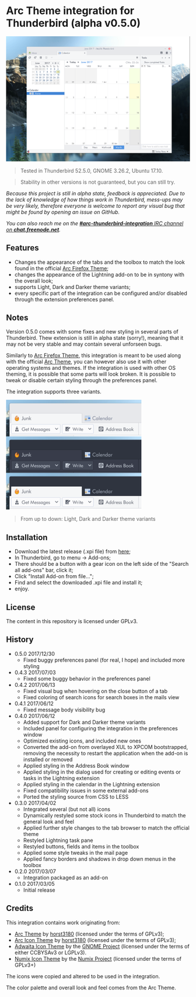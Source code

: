# Arc Theme integration for Thunderbird (alpha v0.5.0)

![alt tag](doc-data/preview.png)

> Tested in Thunderbird 52.5.0, GNOME 3.26.2, Ubuntu 17.10.

> Stability in other versions is not guaranteed, but you can still try.

_Because this project is still in alpha state, feedback is appreciated. Due to the lack of knowledge of how things work in Thunderbird, mess-ups may be very likely, therefore everyone is welcome to report any visual bug that might be found by opening an issue on GitHub._

_You can also reach me on the [**#arc-thunderbird-integration** IRC channel on **chat.freenode.net**](https://webchat.freenode.net/?channels=arc-thunderbird-integration)._

## Features

 - Changes the appearance of the tabs and the toolbox to match the look found in the official [Arc Firefox Theme](https://github.com/horst3180/arc-firefox-theme);
 - changes the appearance of the Lightning add-on to be in syntony with the overall look;
 - supports Light, Dark and Darker theme variants;
 - every specific part of the integration can be configured and/or disabled through the extension preferences panel.

## Notes

Version 0.5.0 comes with some fixes and new styling in several parts of Thunderbird. Thew extension is still in alpha state (sorry!), meaning that it may not be very stable and may contain several unforseen bugs.

Similarly to [Arc Firefox Theme](https://github.com/horst3180/arc-firefox-theme), this integration is meant to be used along with the official [Arc Theme](https://github.com/horst3180/arc-theme), you can however also use it with other operating systems and themes. If the integration is used with other OS theming, it is possible that some parts will look broken. It is possible to tweak or disable certain styling through the preferences panel.

The integration supports three variants.

<img height=300 src="doc-data/variants.png"/>

> From up to down: Light, Dark and Darker theme variants

## Installation

 - Download the latest release (.xpi file) from [here](https://github.com/JD342/arc-thunderbird-integration/releases);
 - In Thunderbird, go to menu -> Add-ons;
 - There should be a button with a gear icon on the left side of the "Search all add-ons" bar, click it;
 - Click "Install Add-on from file...";
 - Find and select the downloaded .xpi file and install it;
 - enjoy.

## License

The content in this repository is licensed under GPLv3.

## History

  - 0.5.0 2017/12/30
    - Fixed buggy preferences panel (for real, I hope) and included more styling
  - 0.4.3 2017/07/03
    - Fixed some buggy behavior in the preferences panel
  - 0.4.2 2017/06/13
    - Fixed visual bug when hovering on the close button of a tab
    - Fixed coloring of search icons for search boxes in the mails view
  - 0.4.1 2017/06/12
    - Fixed message body visibility bug
  - 0.4.0 2017/06/12
    - Added support for Dark and Darker theme variants
    - Included panel for configuring the integration in the preferences window
    - Optimized existing icons, and included new ones
    - Converted the add-on from overlayed XUL to XPCOM bootstrapped, removing the necessity to restart the application when the add-on is installed or removed
    - Applied styling in the Address Book window
    - Applied styling in the dialog used for creating or editing events or tasks in the Lightning extension
    - Applied styling in the calendar in the Lightning extension
    - Fixed compatibility issues in some external add-ons
    - Ported the styling source from CSS to LESS
  - 0.3.0 2017/04/02
    - Integrated several (but not all) icons
    - Dynamically restyled some stock icons in Thunderbird to match the general look and feel
    - Applied further style changes to the tab browser to match the official theme
    - Restyled Lightning task pane
    - Restyled buttons, fields and items in the toolbox
    - Applied some style tweaks in the mail page
    - Applied fancy borders and shadows in drop down menus in the toolbox
  - 0.2.0 2017/03/07
    - Integration packaged as an add-on
  - 0.1.0 2017/03/05
    - Initial release

## Credits

This integration contains work originating from:
 - [Arc Theme](https://github.com/horst3180/Arc-theme) by [horst3180](https://horst3180.deviantart.com/) (licensed under the terms of GPLv3);
 - [Arc Icon Theme](https://github.com/horst3180/arc-icon-theme) by [horst3180](https://horst3180.deviantart.com/) (licensed under the terms of GPLv3);
 - [Adwaita Icon Theme](https://github.com/GNOME/adwaita-icon-theme) by the [GNOME Project](https://www.gnome.org/) (licensed under the terms of either CCBYSAv3 or LGPLv3).
 - [Numix Icon Theme](https://github.com/numixproject/numix-icon-theme) by the [Numix Project](https://numixproject.org/) (licensed under the terms of GPLv3+)

The icons were copied and altered to be used in the integration.

The color palette and overall look and feel comes from the Arc Theme.
